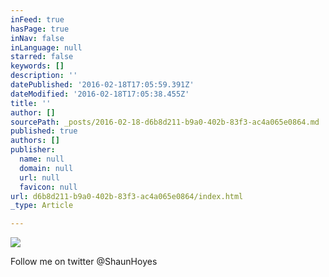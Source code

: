 ```yaml
---
inFeed: true
hasPage: true
inNav: false
inLanguage: null
starred: false
keywords: []
description: ''
datePublished: '2016-02-18T17:05:59.391Z'
dateModified: '2016-02-18T17:05:38.455Z'
title: ''
author: []
sourcePath: _posts/2016-02-18-d6b8d211-b9a0-402b-83f3-ac4a065e0864.md
published: true
authors: []
publisher:
  name: null
  domain: null
  url: null
  favicon: null
url: d6b8d211-b9a0-402b-83f3-ac4a065e0864/index.html
_type: Article

---
```

![](https://the-grid-user-content.s3-us-west-2.amazonaws.com/2c45835f-8fe6-4c52-af8a-d943b565e1e7.JPG)

Follow me on twitter @ShaunHoyes